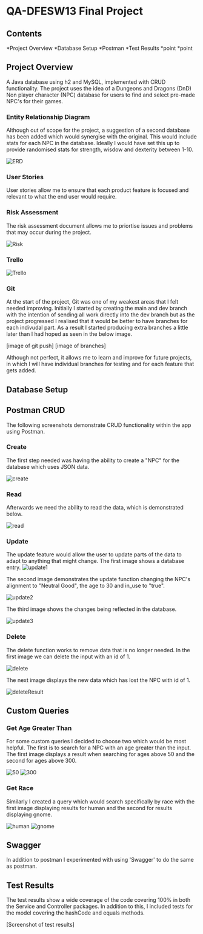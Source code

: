 # QA-DFESW13 Final Project
## Contents

*Project Overview
*Database Setup
*Postman
*Test Results
*point
*point

## Project Overview

A Java database using h2 and MySQL, implemented with CRUD functionality.
The project uses the idea of a Dungeons and Dragons (DnD) Non player character (NPC) database for users to find and select pre-made NPC's for their games.

### Entity Relationship Diagram 

Although out of scope for the project, a suggestion of a second database has been added which would synergise with the original.
This would include stats for each NPC in the database. Ideally I would have set this up to provide randomised stats for strength, wisdow and dexterity between 1-10.

![ERD](https://github.com/LeonRobi/NPC_Database/blob/Images/DndNPC_Images/ERD.PNG)

### User Stories

User stories allow me to ensure that each product feature is focused and relevant to what the end user would require.
  
 <add user stories>
  

### Risk Assessment 

The risk assessment document allows me to priortise issues and problems that may occur during the project.

![Risk](https://github.com/LeonRobi/NPC_Database/blob/Images/DndNPC_Images/Risk%20Assessment.PNG)
    
### Trello
  
![Trello](https://github.com/LeonRobi/NPC_Database/blob/Images/DndNPC_Images/Trello%20Board.PNG)
  
### Git
  
 At the start of the project, Git was one of my weakest areas that I felt needed improving. Initially I started by creating the main and dev branch with the intention of sending all work directly into the dev branch but as the project progressed I realised that it would be better to have branches for each indivudal part. As a result I started producing extra branches a little later than I had hoped as seen in the below image.
  
  [image of git push]
  [image of branches]
  
 Although not perfect, it allows me to learn and improve for future projects, in which I will have individual branches for testing and for each feature that gets added. 
  
 ## Database Setup
  
 ## Postman CRUD
  
  The following screenshots demonstrate CRUD functionality within the app using Postman. 
  
 ### Create
  
  The first step needed was having the ability to create a "NPC" for the database which uses JSON data.
  
  ![create](https://github.com/LeonRobi/NPC_Database/blob/Images/DndNPC_Images/Postman/Create%20NPC.PNG)
  
 ### Read
  
  Afterwards we need the ability to read the data, which is demonstrated below.
  
  ![read](https://github.com/LeonRobi/NPC_Database/blob/Images/DndNPC_Images/Postman/Read%20getNPC.PNG)
  
 ### Update
  
  The update feature would allow the user to update parts of the data to adapt to anything that might change. The first image shows a database entry.
  ![update1](https://github.com/LeonRobi/NPC_Database/blob/Images/DndNPC_Images/Postman/UpdateV2%20first.PNG)
  
  The second image demonstrates the update function changing the NPC's alignment to "Neutral Good", the age to 30 and in_use to "true".
  
  ![update2](https://github.com/LeonRobi/NPC_Database/blob/Images/DndNPC_Images/Postman/UpdateV2.PNG)
  
  The third image shows the changes being reflected in the database.
  
  ![update3](https://github.com/LeonRobi/NPC_Database/blob/Images/DndNPC_Images/Postman/Update%20V2%20final.PNG)
  
 ### Delete
  
  The delete function works to remove data that is no longer needed. In the first image we can delete the input with an id of 1.
  
  ![delete](https://github.com/LeonRobi/NPC_Database/blob/Images/DndNPC_Images/Postman/delete%20npc.PNG)
  
  The next image displays the new data which has lost the NPC with id of 1.
  
  ![deleteResult](https://github.com/LeonRobi/NPC_Database/blob/Images/DndNPC_Images/Postman/delete%20result.PNG)
  
 ## Custom Queries
  
 ### Get Age Greater Than
  
  For some custom queries I decided to choose two which would be most helpful. The first is to search for a NPC with an age greater than the input.
  The first image displays a result when searching for ages above 50 and the second for ages above 300.
  
  ![50](https://github.com/LeonRobi/NPC_Database/blob/Images/DndNPC_Images/Postman/getAgeGreaterThan50.PNG)
  ![300](https://github.com/LeonRobi/NPC_Database/blob/Images/DndNPC_Images/Postman/ageGreaterThan300.PNG)
  
 ### Get Race
  
  Similarly I created a query which would search specifically by race with the first image displaying results for human and the second for results displaying gnome.
  
  ![human](https://github.com/LeonRobi/NPC_Database/blob/Images/DndNPC_Images/Postman/getrace%20human.PNG)
  ![gnome](https://github.com/LeonRobi/NPC_Database/blob/Images/DndNPC_Images/Postman/get%20race%20gnome.PNG)
  
 ## Swagger
  
  In addition to postman I experimented with using 'Swagger' to do the same as postman.
  
 ## Test Results
 
  The test results show a wide coverage of the code covering 100% in both the Service and Controller packages. 
  In addition to this, I included tests for the model covering the hashCode and equals methods. 
  
 [Screenshot of test results]
  
  
